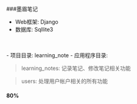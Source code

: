 ###墨眉笔记
<br>
- Web框架: Django
- 数据库: Sqllite3
<br>
<br>
- 项目目录: learning_note
- 应用程序目录:

> learning_notes: 记录笔记、修改笔记相关功能

> users: 处理用户帐户相关的所有功能

#### 80%
